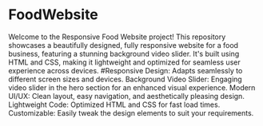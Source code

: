 # FoodWebsite
Welcome to the Responsive Food Website project! This repository showcases a beautifully designed, fully responsive website for a food business, featuring a stunning background video slider. It's built using HTML and CSS, making it lightweight and optimized for seamless user experience across devices.
#Responsive Design: Adapts seamlessly to different screen sizes and devices.
Background Video Slider: Engaging video slider in the hero section for an enhanced visual experience.
Modern UI/UX: Clean layout, easy navigation, and aesthetically pleasing design.
Lightweight Code: Optimized HTML and CSS for fast load times.
Customizable: Easily tweak the design elements to suit your requirements.
